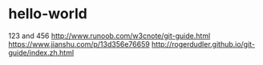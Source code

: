 # hello-world
123
and 456
http://www.runoob.com/w3cnote/git-guide.html
https://www.jianshu.com/p/13d356e76659
http://rogerdudler.github.io/git-guide/index.zh.html
